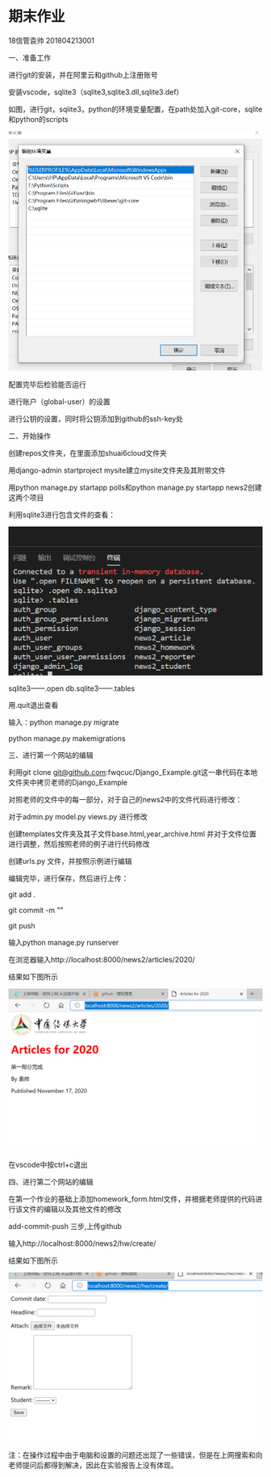 # 期末作业
18信管袁帅 201804213001

一、准备工作

进行git的安装，并在阿里云和github上注册账号

安装vscode，sqlite3（sqlite3,sqlite3.dll,sqlite3.def）

如图，进行git，sqlite3，python的环境变量配置，在path处加入git-core，sqlite和python的scripts

![1](https://raw.githubusercontent.com/shuai6cloud/shuai6cloud/main/mysite/images/1.png)

配置完毕后检验能否运行

进行账户（global-user）的设置

进行公钥的设置，同时将公钥添加到github的ssh-key处

二、开始操作

创建repos文件夹，在里面添加shuai6cloud文件夹

用django-admin startproject mysite建立mysite文件夹及其附带文件

用python manage.py startapp polls和python manage.py startapp news2创建这两个项目

利用sqlite3进行包含文件的查看：

![2](https://raw.githubusercontent.com/shuai6cloud/shuai6cloud/main/mysite/images/2.png)

sqlite3——.open db.sqlite3——.tables

用.quit退出查看

输入：python manage.py migrate

python manage.py makemigrations

三、进行第一个网站的编辑

利用git clone git@github.com:fwqcuc/Django_Example.git这一串代码在本地文件夹中拷贝老师的Django_Example

对照老师的文件中的每一部分，对于自己的news2中的文件代码进行修改：

对于admin.py  model.py views.py 进行修改

创建templates文件夹及其子文件base.html,year_archive.html 并对于文件位置进行调整，然后按照老师的例子进行代码修改

创建urls.py 文件，并按照示例进行编辑

编辑完毕，进行保存，然后进行上传：

git add .

git commit -m ""

git push

输入python manage.py runserver

在浏览器输入http://localhost:8000/news2/articles/2020/

结果如下图所示

![3](https://raw.githubusercontent.com/shuai6cloud/shuai6cloud/main/mysite/images/3.png)

在vscode中按ctrl+c退出

四、进行第二个网站的编辑

在第一个作业的基础上添加homework_form.html文件，并根据老师提供的代码进行该文件的编辑以及其他文件的修改

add-commit-push 三步,上传github

输入http://localhost:8000/news2/hw/create/

结果如下图所示

![4](https://raw.githubusercontent.com/shuai6cloud/shuai6cloud/main/mysite/images/4.png)

注：在操作过程中由于电脑和设置的问题还出现了一些错误，但是在上网搜索和向老师提问后都得到解决，因此在实验报告上没有体现。







